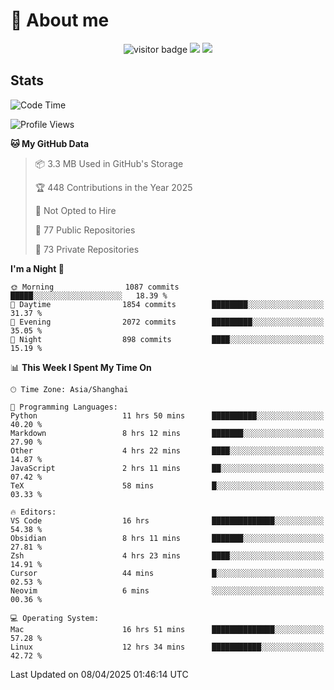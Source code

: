 <!-- ![](https://youpai.roccoshi.top/img/20200804214216.png) -->

# 🧐 About me
 
<p align="center">
<img src="https://visitor-badge.laobi.icu/badge?page_id=Lincest.Lincest&title=hits" alt="visitor badge"/>
<a href="mailto:imroccoshi@gmail.com"><img src="https://img.shields.io/badge/gmail-imroccoshi%40gmail.com-red"></a>
<a href="https://blog.roccoshi.top"><img src="https://img.shields.io/badge/blog-roccoshi-green"></a>
</p>

## Stats

<!--START_SECTION:waka-->
![Code Time](http://img.shields.io/badge/Code%20Time-2%2C408%20hrs%2057%20mins-blue)

![Profile Views](http://img.shields.io/badge/Profile%20Views-0-blue)

**🐱 My GitHub Data** 

> 📦 3.3 MB Used in GitHub's Storage 
 > 
> 🏆 448 Contributions in the Year 2025
 > 
> 🚫 Not Opted to Hire
 > 
> 📜 77 Public Repositories 
 > 
> 🔑 73 Private Repositories 
 > 
**I'm a Night 🦉** 

```text
🌞 Morning                1087 commits        █████░░░░░░░░░░░░░░░░░░░░   18.39 % 
🌆 Daytime                1854 commits        ████████░░░░░░░░░░░░░░░░░   31.37 % 
🌃 Evening                2072 commits        █████████░░░░░░░░░░░░░░░░   35.05 % 
🌙 Night                  898 commits         ████░░░░░░░░░░░░░░░░░░░░░   15.19 % 
```


📊 **This Week I Spent My Time On** 

```text
🕑︎ Time Zone: Asia/Shanghai

💬 Programming Languages: 
Python                   11 hrs 50 mins      ██████████░░░░░░░░░░░░░░░   40.20 % 
Markdown                 8 hrs 12 mins       ███████░░░░░░░░░░░░░░░░░░   27.90 % 
Other                    4 hrs 22 mins       ████░░░░░░░░░░░░░░░░░░░░░   14.87 % 
JavaScript               2 hrs 11 mins       ██░░░░░░░░░░░░░░░░░░░░░░░   07.42 % 
TeX                      58 mins             █░░░░░░░░░░░░░░░░░░░░░░░░   03.33 % 

🔥 Editors: 
VS Code                  16 hrs              ██████████████░░░░░░░░░░░   54.38 % 
Obsidian                 8 hrs 11 mins       ███████░░░░░░░░░░░░░░░░░░   27.81 % 
Zsh                      4 hrs 23 mins       ████░░░░░░░░░░░░░░░░░░░░░   14.91 % 
Cursor                   44 mins             █░░░░░░░░░░░░░░░░░░░░░░░░   02.53 % 
Neovim                   6 mins              ░░░░░░░░░░░░░░░░░░░░░░░░░   00.36 % 

💻 Operating System: 
Mac                      16 hrs 51 mins      ██████████████░░░░░░░░░░░   57.28 % 
Linux                    12 hrs 34 mins      ███████████░░░░░░░░░░░░░░   42.72 % 
```


 Last Updated on 08/04/2025 01:46:14 UTC
<!--END_SECTION:waka-->


